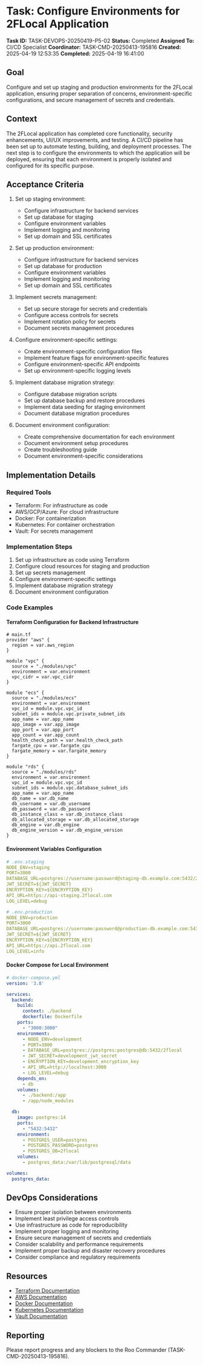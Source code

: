 # Task: Configure Environments for 2FLocal Application

**Task ID:** TASK-DEVOPS-20250419-P5-02
**Status:** Completed
**Assigned To:** CI/CD Specialist
**Coordinator:** TASK-CMD-20250413-195816
**Created:** 2025-04-19 12:53:35
**Completed:** 2025-04-19 16:41:00

## Goal
Configure and set up staging and production environments for the 2FLocal application, ensuring proper separation of concerns, environment-specific configurations, and secure management of secrets and credentials.

## Context
The 2FLocal application has completed core functionality, security enhancements, UI/UX improvements, and testing. A CI/CD pipeline has been set up to automate testing, building, and deployment processes. The next step is to configure the environments to which the application will be deployed, ensuring that each environment is properly isolated and configured for its specific purpose.

## Acceptance Criteria
1. Set up staging environment:
   - Configure infrastructure for backend services
   - Set up database for staging
   - Configure environment variables
   - Implement logging and monitoring
   - Set up domain and SSL certificates

2. Set up production environment:
   - Configure infrastructure for backend services
   - Set up database for production
   - Configure environment variables
   - Implement logging and monitoring
   - Set up domain and SSL certificates

3. Implement secrets management:
   - Set up secure storage for secrets and credentials
   - Configure access controls for secrets
   - Implement rotation policy for secrets
   - Document secrets management procedures

4. Configure environment-specific settings:
   - Create environment-specific configuration files
   - Implement feature flags for environment-specific features
   - Configure environment-specific API endpoints
   - Set up environment-specific logging levels

5. Implement database migration strategy:
   - Configure database migration scripts
   - Set up database backup and restore procedures
   - Implement data seeding for staging environment
   - Document database migration procedures

6. Document environment configuration:
   - Create comprehensive documentation for each environment
   - Document environment setup procedures
   - Create troubleshooting guide
   - Document environment-specific considerations

## Implementation Details

### Required Tools
- Terraform: For infrastructure as code
- AWS/GCP/Azure: For cloud infrastructure
- Docker: For containerization
- Kubernetes: For container orchestration
- Vault: For secrets management

### Implementation Steps
1. Set up infrastructure as code using Terraform
2. Configure cloud resources for staging and production
3. Set up secrets management
4. Configure environment-specific settings
5. Implement database migration strategy
6. Document environment configuration

### Code Examples

#### Terraform Configuration for Backend Infrastructure
```hcl
# main.tf
provider "aws" {
  region = var.aws_region
}

module "vpc" {
  source = "./modules/vpc"
  environment = var.environment
  vpc_cidr = var.vpc_cidr
}

module "ecs" {
  source = "./modules/ecs"
  environment = var.environment
  vpc_id = module.vpc.vpc_id
  subnet_ids = module.vpc.private_subnet_ids
  app_name = var.app_name
  app_image = var.app_image
  app_port = var.app_port
  app_count = var.app_count
  health_check_path = var.health_check_path
  fargate_cpu = var.fargate_cpu
  fargate_memory = var.fargate_memory
}

module "rds" {
  source = "./modules/rds"
  environment = var.environment
  vpc_id = module.vpc.vpc_id
  subnet_ids = module.vpc.database_subnet_ids
  app_name = var.app_name
  db_name = var.db_name
  db_username = var.db_username
  db_password = var.db_password
  db_instance_class = var.db_instance_class
  db_allocated_storage = var.db_allocated_storage
  db_engine = var.db_engine
  db_engine_version = var.db_engine_version
}
```

#### Environment Variables Configuration
```yaml
# .env.staging
NODE_ENV=staging
PORT=3000
DATABASE_URL=postgres://username:password@staging-db.example.com:5432/2flocal
JWT_SECRET=${JWT_SECRET}
ENCRYPTION_KEY=${ENCRYPTION_KEY}
API_URL=https://api-staging.2flocal.com
LOG_LEVEL=debug

# .env.production
NODE_ENV=production
PORT=3000
DATABASE_URL=postgres://username:password@production-db.example.com:5432/2flocal
JWT_SECRET=${JWT_SECRET}
ENCRYPTION_KEY=${ENCRYPTION_KEY}
API_URL=https://api.2flocal.com
LOG_LEVEL=info
```

#### Docker Compose for Local Environment
```yaml
# docker-compose.yml
version: '3.8'

services:
  backend:
    build:
      context: ./backend
      dockerfile: Dockerfile
    ports:
      - "3000:3000"
    environment:
      - NODE_ENV=development
      - PORT=3000
      - DATABASE_URL=postgres://postgres:postgres@db:5432/2flocal
      - JWT_SECRET=development_jwt_secret
      - ENCRYPTION_KEY=development_encryption_key
      - API_URL=http://localhost:3000
      - LOG_LEVEL=debug
    depends_on:
      - db
    volumes:
      - ./backend:/app
      - /app/node_modules

  db:
    image: postgres:14
    ports:
      - "5432:5432"
    environment:
      - POSTGRES_USER=postgres
      - POSTGRES_PASSWORD=postgres
      - POSTGRES_DB=2flocal
    volumes:
      - postgres_data:/var/lib/postgresql/data

volumes:
  postgres_data:
```

## DevOps Considerations
- Ensure proper isolation between environments
- Implement least privilege access controls
- Use infrastructure as code for reproducibility
- Implement proper logging and monitoring
- Ensure secure management of secrets and credentials
- Consider scalability and performance requirements
- Implement proper backup and disaster recovery procedures
- Consider compliance and regulatory requirements

## Resources
- [Terraform Documentation](https://www.terraform.io/docs)
- [AWS Documentation](https://docs.aws.amazon.com/)
- [Docker Documentation](https://docs.docker.com/)
- [Kubernetes Documentation](https://kubernetes.io/docs/home/)
- [Vault Documentation](https://www.vaultproject.io/docs)

## Reporting
Please report progress and any blockers to the Roo Commander (TASK-CMD-20250413-195816).